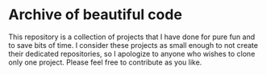 # Archive of beautiful code
This repository is a collection of projects that I have done for pure fun and to save bits of time. I consider these projects as small enough to not create their dedicated repositories, so I apologize to anyone who wishes to clone only one project. Please feel free to contribute as you like.
